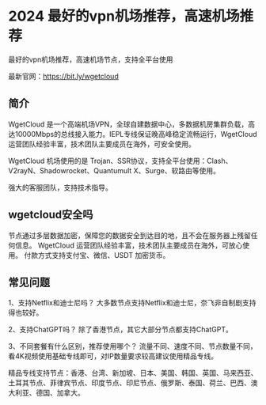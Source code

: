 # 2024 最好的vpn机场推荐，高速机场推荐
最好的vpn机场推荐，高速机场节点，支持全平台使用

最新官网：https://bit.ly/wgetcloud

## 简介
WgetCloud 是一个高端机场VPN，全球自建数据中心，多数据机房集群负载，高达10000Mbps的总线接入能力。IEPL专线保证晚高峰稳定流畅运行，WgetCloud 运营团队经验丰富，技术团队主要成员在海外，可安全使用。

WgetCloud 机场使用的是 Trojan、SSR协议，支持全平台使用：Clash、V2rayN、Shadowrocket、Quantumult X、Surge、软路由等使用。

强大的客服团队，支持技术指导。

## wgetcloud安全吗
节点通过多层数据加密，保障您的数据安全到达目的地，且不会在服务器上残留任何信息。
WgetCloud 运营团队经验丰富，技术团队主要成员在海外，可放心使用。
付款方式支持支付宝、微信、USDT 加密货币。

## 常见问题

1、支持Netflix和迪士尼吗？
大多数节点支持Netflix和迪士尼，奈飞非自制剧支持得也较好。

2、支持ChatGPT吗？
除了香港节点，其它大部分节点都支持ChatGPT。

3、不同套餐有什么区别，推荐使用哪个？
流量不同、速度不同、节点数量不同，看4K视频使用基础专线即可，对IP数量要求较高建议使用精品专线。

精品专线支持节点：香港、台湾、新加坡、日本、美国、韩国、英国、马来西亚、土耳其节点、菲律宾节点、印度节点、印尼节点、俄罗斯、泰国、荷兰、巴西、澳大利亚、德国、加拿大。
